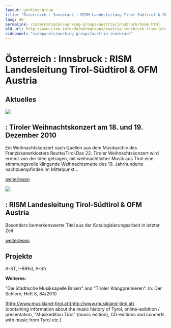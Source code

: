 ```yaml
---
layout: working-group
title: "Österreich : Innsbruck : RISM Landesleitung Tirol-Südtirol & OFM Austria"
lang: de
permalink: /international/working-groups/austria/innsbruck/home.html
old_url: http://www.rism.info/de/workgroups/austria-innsbruck-rism-landesleitung-tirol-suedtirol-ofm-austria/home.html
sidepanel: "sidepanels/working-groups/austria-innsbruck"
---
```


# Österreich : Innsbruck : RISM Landesleitung Tirol-Südtirol & OFM Austria

## Aktuelles

 ![](/resources-old-website/workgroups-images/csm_reutte_2010_480_01_3dd46265ca.jpg)

## : Tiroler Weihnachtskonzert am 18. und 19. Dezember 2010

Ein Weihnachtskonzert nach Quellen aus dem Musikarchiv des Franziskanerklosters Reutte/Tirol.Das 22. Tiroler Weihnachtskonzert wird erneut von der Idee getragen, mit weihnachtlicher Musik aus Tirol eine stimmungsvolle klingende Weihnachtsmette des 19. Jahrhunderts nachzuempfinden.Im Mittelpunkt...

[weiterlesen](/de/workgroups/austria-innsbruck-rism-landesleitung-tirol-suedtirol-ofm-austria/home/newsdetails/article/192/tyrolean-christmas-concert-18-19-december-2010.html "Tiroler Weihnachtskonzert am 18. und 19. Dezember 2010")

<!-- -->

 ![](/resources-old-website/workgroups-images/csm_MariaSchoenste_no2133_4c13653095.jpg)

## : RISM Landesleitung Tirol-Südtirol & OFM Austria

Besonders bemerkenswerte Titel aus der Katalogisierungsarbeit in letzter Zeit

[weiterlesen](/de/workgroups/austria-innsbruck-rism-landesleitung-tirol-suedtirol-ofm-austria/home/newsarchiv/bemerkenswerte-titelaufnahmen.html "RISM Landesleitung Tirol-Südtirol & OFM Austria")

<!-- -->

## Projekte

A-ST, I-BREd, A-Sfr

**Weiteres:**

"Die Städtische Musikkapelle Brixen" and "Tiroler Klangpremieren". In: Der Schlern, Heft 8, 84/2010

[http://www.musikland-tirol.at](http://www.musikland-tirol.at)  
(containing information about the music history of Tyrol, online-exibition / presentation, "Musikedition Tirol" (music edition), CD-editions and concerts with music from Tyrol etc.)